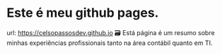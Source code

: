 # Este é meu github pages.

url: https://celsopassosdev.github.io
🗃 Está página é um resumo sobre minhas experiências profissionais tanto na área contábil quanto em TI.

